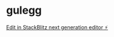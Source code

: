 # gulegg

[Edit in StackBlitz next generation editor ⚡️](https://stackblitz.com/~/github.com/hetairoii/gulegg)